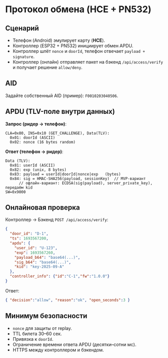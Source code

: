 
# Протокол обмена (HCE + PN532)

## Сценарий
- Телефон (Android) эмулирует карту (**HCE**).
- Контроллер (ESP32 + PN532) инициирует обмен APDU.
- Контроллер шлёт `nonce` и `doorId`, телефон отвечает `payload + signature`.
- Контроллер (онлайн) отправляет пакет на бэкенд `/api/access/verify` и получает решение `allow/deny`.

## AID
Задайте собственный AID (пример): `F0010203040506`.

## APDU (TLV-поле внутри данных)
**Запрос (ридер → телефон)**:
```
CLA=0x80, INS=0x10 (GET_CHALLENGE), Data(TLV):
  0x01: doorId (ASCII)
  0x02: nonce (16 bytes random)
```

**Ответ (телефон → ридер)**:
```
Data (TLV):
  0x81: userId (ASCII)
  0x82: exp (unix, 8 bytes)
  0x83: payload = userId|doorId|nonce|exp   (bytes)
  0x84: sig = HMAC-SHA256(payload, sessionKey)  // MVP-вариант
      // офлайн-вариант: ECDSA(sig(payload), server_private_key), передаём kid
SW=0x9000
```

## Онлайновая проверка
Контроллер → Бэкенд `POST /api/access/verify`:
```json
{
  "door_id": "D-1",
  "ts": 1693567200,
  "apdu": {
    "user_id": "U-123",
    "exp": 1693567260,
    "payload_b64": "base64(...)",
    "sig_b64": "base64(...)",
    "kid": "key-2025-09-A"
  },
  "controller_info": {"id":"C-1","fw":"1.0.0"}
}
```
Ответ:
```json
{ "decision":"allow", "reason":"ok", "open_seconds":3 }
```

## Минимум безопасности
- `nonce` для защиты от replay.
- TTL билета 30–60 сек.
- Привязка к `doorId`.
- Ограничение времени ответа APDU (десятки–сотни мс).
- HTTPS между контроллером и бэкендом.
